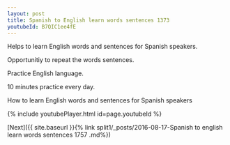 ```yaml
---
layout: post
title: Spanish to English learn words sentences 1373 
youtubeId: B7QIC1ee4fE
---
```

 
 
Helps to learn English words and sentences for Spanish speakers.

Opportunitiy to repeat the words sentences. 

Practice English language. 
 
10 minutes practice every day. 
 
How to learn English words and sentences for Spanish speakers 
 
{% include youtubePlayer.html id=page.youtubeId %}
 
 
[Next]({{ site.baseurl }}{% link  split1/_posts/2016-08-17-Spanish to english learn words sentences 1757 .md%})
 
